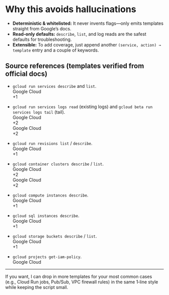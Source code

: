# Why this avoids hallucinations

- **Deterministic & whitelisted:** It never invents flags—only emits templates straight from Google’s docs.
- **Read‑only defaults:** `describe`, `list`, and log reads are the safest defaults for troubleshooting.
- **Extensible:** To add coverage, just append another `(service, action) → template` entry and a couple of keywords.

## Source references (templates verified from official docs)

- `gcloud run services describe` and `list`.  
  Google Cloud  
  +1

- `gcloud run services logs read` (existing logs) and `gcloud beta run services logs tail` (tail).  
  Google Cloud  
  +2  
  Google Cloud  
  +2

- `gcloud run revisions list` / `describe`.  
  Google Cloud  
  +1

- `gcloud container clusters describe` / `list`.  
  Google Cloud  
  +2  
  Google Cloud  
  +2

- `gcloud compute instances describe`.  
  Google Cloud  
  +1

- `gcloud sql instances describe`.  
  Google Cloud  
  +1

- `gcloud storage buckets describe` / `list`.  
  Google Cloud  
  +1

- `gcloud projects get-iam-policy`.  
  Google Cloud

---

If you want, I can drop in more templates for your most common cases (e.g., Cloud Run jobs, Pub/Sub, VPC firewall rules) in the same 1‑line style while keeping the script small.
